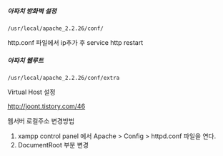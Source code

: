 ##### 아파치 방화벽 설정

```
/usr/local/apache_2.2.26/conf/
```

http.conf 파일에서 ip추가 후 service http restart



##### 아파치 웹루트

```
/usr/local/apache_2.2.26/conf/extra
```



Virtual Host 설정

http://joont.tistory.com/46



웹서버 로컬주소 변경방법

1. xampp control panel 에서 Apache > Config > httpd.conf 파일을 연다. 
2. DocumentRoot 부분 변경

